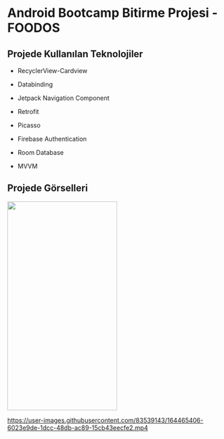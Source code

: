 # Android Bootcamp Bitirme Projesi - FOODOS

## Projede Kullanılan Teknolojiler 

- RecyclerView-Cardview

- Databinding

- Jetpack Navigation Component

- Retrofit

- Picasso

- Firebase Authentication

- Room Database

- MVVM

## Projede Görselleri
<img src="https://user-images.githubusercontent.com/83539143/164465958-430a8df8-1a8a-4994-847e-91c1acb124f2.PNG" width="250" height="475">

<!-- ![2](https://user-images.githubusercontent.com/83539143/164465958-430a8df8-1a8a-4994-847e-91c1acb124f2.PNG)
![3](https://user-images.githubusercontent.com/83539143/164465967-f893ded8-ddac-4487-9133-1591492d7b63.PNG)
![4](https://user-images.githubusercontent.com/83539143/164465981-31777fe4-5d65-4fdd-98f6-1aab6186b4f8.PNG) -->

https://user-images.githubusercontent.com/83539143/164465406-6023e9de-1dcc-48db-ac89-15cb43eecfe2.mp4


